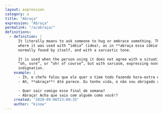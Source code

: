 ```yaml
---
layout: expression
category: a
title: "Abraça"
expression: "Abraça"
permalink: "/a/abraça/"
definitions:
  - definition: |
      It literally means to ask someone to hug or embrace something. There was an old expression
      where it was used with “idéia” (idea), as in **abraça essa idéia**. But nowadays it is
      normally found by itself, and with a sarcastic tone.
      
      It is used when the person using it does not agree with a situation. Similar to
      “oh, sure”, or “oh! of course”, but with sarcasm, expressing nonsatisfaction and
      indignation. 
    example: |
      - Ih, o chefe falou que ele quer o time todo fazendo hora-extra esta semana…
      - Ah, **abraça**! Até parece. Eu tenho vida, e não sou obrigado a fazer hora-extra!
      
      - Quer sair comigo esse final de semana?
      - Abraça! Acha que saio com alguém como você!?
    created: "2020-09-06T23:09:35"
    author: "kinow"
---
```

